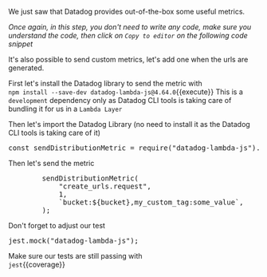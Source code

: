We just saw that Datadog provides out-of-the-box some useful metrics.

*Once again, in this step, you don't need to write any code, make sure you understand the code, then click on `Copy to editor` on the following code snippet* 

It's also possible to send custom metrics, let's add one when the urls are generated.

First let's install the Datadog library to send the metric with  
`npm install --save-dev datadog-lambda-js@4.64.0`{{execute}}
This is a `development` dependency only as Datadog CLI tools is taking care of bundling it for us in a `Lambda Layer`

Then let's import the Datadog Library (no need to install it as the Datadog CLI tools is taking care of it)
<pre class="file" data-filename="create-urls.js" data-target="insert" data-marker="// placeholder-import-custom-metric">
const sendDistributionMetric = require("datadog-lambda-js").sendDistributionMetric;
</pre>

Then let's send the metric
<pre class="file" data-filename="create-urls.js" data-target="insert" data-marker="// placeholder-send-custom-metric">
        sendDistributionMetric(
            "create_urls.request",                          // Metric name
            1,                                              // Metric value
            `bucket:${bucket},my_custom_tag:some_value`,    // Metric tag
        );
</pre>

Don't forget to adjust our test 
<pre class="file" data-filename="create-urls.spec.js" data-target="insert" data-marker="// placeholder-adjust-test">
jest.mock("datadog-lambda-js");
</pre>

Make sure our tests are still passing with  
`jest`{{coverage}}